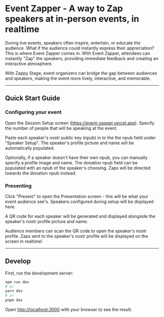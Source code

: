 # Event Zapper - A way to Zap speakers at in-person events, in realtime

During live events, speakers often inspire, entertain, or educate the audience. What if the audience could instantly express their appreciation? This is where Event Zapper comes in. With Event Zapper, attendees can instantly "Zap" the speakers, providing immediate feedback and creating an interactive atmosphere.

With Zappy Stage, event organizers can bridge the gap between audiences and speakers, making the event more lively, interactive, and memorable.

---

## Quick Start Guide

### Configuring your event

Open the Session Setup screen (https://event-zapper.vercel.app). Specify the number of people that will be speaking at the event. 

Paste each speaker's nostr public key (npub) in to the the npub field under "Speaker Setup". The speaker's profile picture and name will be automatically populated.

Optionally, if a speaker doesn't have their own npub, you can manually specify a profile image and name. The donation npub field can be populated with an npub of the speaker's choosing. Zaps will be directed towards the donation npub instead.

### Presenting

Click "Present" to open the Presentation screen - this will be what your event audience see's. Speakers configured during setup will be displayed here.

A QR code for each speaker will be generated and displayed alongside the speaker's nostr profile picture and name.  

Audience members can scan the QR code to open the speaker's nostr profile. Zaps sent to the speaker's nostr profile will be displayed on the screen in realtime!

---

## Develop

First, run the development server:

```bash
npm run dev
# or
yarn dev
# or
pnpm dev
```

Open [http://localhost:3000](http://localhost:3000) with your browser to see the result.


